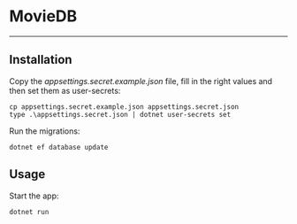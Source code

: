 # MovieDB

---

## Installation

Copy the *appsettings.secret.example.json* file, fill in the right values and then set them as user-secrets:
```
cp appsettings.secret.example.json appsettings.secret.json
type .\appsettings.secret.json | dotnet user-secrets set
```

Run the migrations:
```
dotnet ef database update
```

## Usage

Start the app:
```
dotnet run
```
